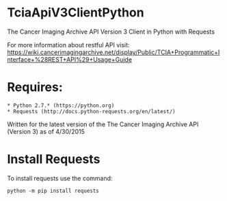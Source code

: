 # TciaApiV3ClientPython
The Cancer Imaging Archive API Version 3  Client in Python with Requests

For more information about restful API visit: 
    https://wiki.cancerimagingarchive.net/display/Public/TCIA+Programmatic+Interface+%28REST+API%29+Usage+Guide

# Requires:
    * Python 2.7.* (https://python.org)
    * Requests (http://docs.python-requests.org/en/latest/)

 Written for the latest version of the The Cancer Imaging Archive API (Version 3) as of 4/30/2015
 
# Install Requests
 
 To install requests use the command:
 
    python -m pip install requests

 